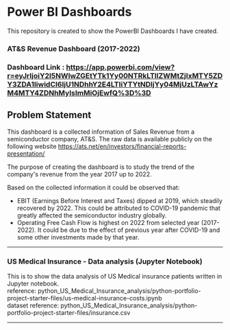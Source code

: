 # Power BI Dashboards
This repository is created to show the PowerBI Dashboards I have created.
### AT&amp;S Revenue Dashboard (2017-2022)
### Dashboard Link : https://app.powerbi.com/view?r=eyJrIjoiY2I5NWIwZGEtYTk1Yy00NTRkLTllZWMtZjIxMTY5ZDY3ZDA1IiwidCI6IjU1NDhhY2E4LTliYTYtNDljYy04MjUzLTAwYzM4MTY4ZDNhMyIsImMiOjEwfQ%3D%3D

## Problem Statement

This dashboard is a collected information of Sales Revenue from a semiconductor company, AT&S. The raw data is available publicly on the following website https://ats.net/en/investors/financial-reports-presentation/

The purpose of creating the dashboard is to study the trend of the company's revenue from the year 2017 up to 2022.

Based on the collected information it could be observed that:
* EBIT (Earnings Before Interest and Taxes) dipped at 2019, which steadily recovered by 2022. This could be attributed to COVID-19 pandemic that greatly affected the semiconductor industry globally.
* Operating Free Cash Flow is highest on 2022 from selected year (2017-2022). It could be due to the effect of previous year after COVID-19 and some other investments made by that year.
***
### US Medical Insurance - Data analysis (Jupyter Notebook)

This is to show the data analysis of US Medical insurance patients written in Jupyter notebook.  
reference: python_US_Medical_Insurance_analysis/python-portfolio-project-starter-files/us-medical-insurance-costs.ipynb  
dataset reference: python_US_Medical_Insurance_analysis/python-portfolio-project-starter-files/insurance.csv
***
